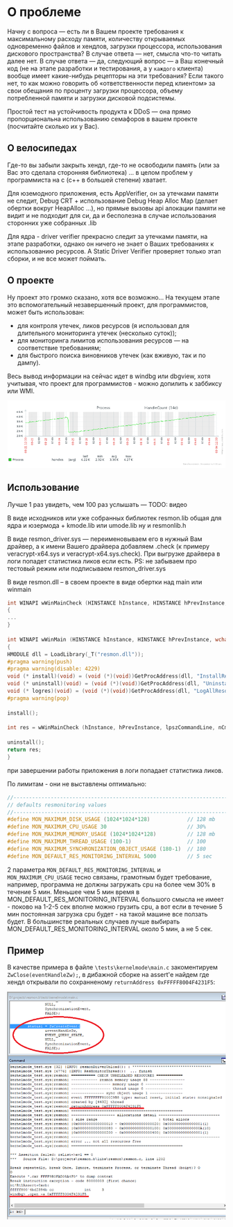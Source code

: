 # О проблеме

Начну с вопроса — есть ли в Вашем проекте требования к максимальному расходу памяти, количеству открываемых одновременно файлов и хендлов, загрузки процессора, использования дискового пространства? В случае ответа — нет, смысла что-то читать далее нет. В случае ответа — да, следующий вопрос — а Ваш конечный код (не на этапе разработки и тестирования, а у `каждого` клиента) вообще имеет какие-нибудь рецепторы на эти требования? Если такого нет, то как можно говорить об «ответственности перед клиентом» за свои обещания по проценту загрузки процессора, объему потребленной памяти и загрузки дисковой подсистемы.

Простой тест на устойчивость продукта к DDoS — она прямо пропорциональна использованию семафоров в вашем проекте (посчитайте сколько их у Вас).

## О велосипедах

Где-то вы забыли закрыть хендл, где-то не освободили память (или за Вас это сделала сторонняя библиотека) … в целом проблем у программиста на c (c++ в большей степени) хватает.

Для юземодного приложения, есть AppVerifier, он за утечками памяти не следит, Debug CRT + использование Debug Heap Alloc Map (делает обертки вокруг HeapAlloc …), но прямые вызовы api алокации памяти не видит и не подходит для си, да и бесполезна в случае использования сторонних уже собранных .lib

Для ядра - driver verifier прекрасно следит за утечками памяти, на этапе разработки, однако он ничего не знает о Ваших требованиях к использованию ресурсов. А Static Driver Verifier  проверяет только этап сборки, и не все может поймать.

## О проекте
Ну проект это громко сказано, хотя все возможно...
На текущем этапе это вспомогательный незавершенный проект, для программистов, может быть использован:
  * для контроля утечек, ликов ресурсов (я использовал для длительного мониторинга утечек (несколько суток));
  * для мониторинга лимитов использования ресурсов — на соответствие требованиям;
  * для быстрого поиска виновников утечек (как вживую, так и по дампу).


Весь вывод информации на сейчас идет в windbg или dbgview, хотя учитывая, что проект для программистов - можно допилить к заббиксу или WMI.

![glTF model viewer](docs/hleak.png)

## Использование

Лучше 1 раз увидеть, чем 100 раз услышать — TODO: видео

В виде исходников или уже собранных  библиотек resmon.lib общая для ядра и юзермода + kmode.lib или umode.lib ну и resmonlib.h

В виде resmon_driver.sys — переименовываем его в нужный Вам драйвер, а к имени Вашего драйвера добавляем .check (к примеру veracrypt-x64.sys и veracrypt-x64.sys.check). При выгрузке драйвера в логи попадет статистика ликов если есть. PS: не забываем про тестовый режим или подписываем  resmon_driver.sys

В виде resmon.dll – в своем проекте в виде обертки над main или winmain
```c
int WINAPI wWinMainCheck (HINSTANCE hInstance, HINSTANCE hPrevInstance, wchar_t *lpszCommandLine, int nCmdShow)
{
...
}

int WINAPI wWinMain (HINSTANCE hInstance, HINSTANCE hPrevInstance, wchar_t *lpszCommandLine, int nCmdShow)
{
HMODULE dll = LoadLibrary(_T("resmon.dll"));
#pragma warning(push)
#pragma warning(disable: 4229)
void (* install)(void) = (void (*)(void))GetProcAddress(dll, "InstallResMon");
void (* uninstall)(void) = (void (*)(void))GetProcAddress(dll, "UninstallResMon");
void (* logres)(void) = (void (*)(void))GetProcAddress(dll, "LogAllResources");
#pragma warning(pop)

install();

int res = wWinMainCheck (hInstance, hPrevInstance, lpszCommandLine, nCmdShow);

uninstall();
return res;
}
```
при завершении работы приложения в логи попадает статистика ликов.

По лимитам - они не выставлены оптимально:
```c
//------------------------------------------------------------------------------
// defaults resmonitoring values
//------------------------------------------------------------------------------
#define MON_MAXIMUM_DISK_USAGE (1024*1024*128)            // 128 mb
#define MON_MAXIMUM_CPU_USAGE 30                          // 30%
#define MON_MAXIMUM_MEMORY_USAGE (1024*1024*128)          // 128 mb
#define MON_MAXIMUM_THREAD_USAGE (100-1)                  // 100
#define MON_MAXIMUM_SYNCHRONIZATION_OBJECT_USAGE (180-1)  // 180
#define MON_DEFAULT_RES_MONITORING_INTERVAL 5000          // 5 sec
```
2 параметра `MON_DEFAULT_RES_MONITORING_INTERVAL` и `MON_MAXIMUM_CPU_USAGE` тесно связаны, грамотным будет требование, например, программа не должны загружать cpu на более чем 30% в течение 5 мин. Меньшее чем 5 мин время в MON_DEFAULT_RES_MONITORING_INTERVAL большого смысла не имеет - поково на 1-2-5 сек вполне можно грузить cpu, а вот если в течение 5 мин постоянная загрузка cpu будет - на такой машине все ползать будет. В большинстве реальных случаев лучше выбирать MON_DEFAULT_RES_MONITORING_INTERVAL около 5 мин, а не 5 сек.

## Пример

В качестве примера в файле `\tests\kernelmode\main.c` закоментируем `ZwClose(eventHandleZw);`, в дибажной сборке на assert'е найдем где хендл открывали по сохранненому `returnAddress 0xFFFFF8004F4231F5`:

![glTF model viewer](docs/resmontestleak.png)
